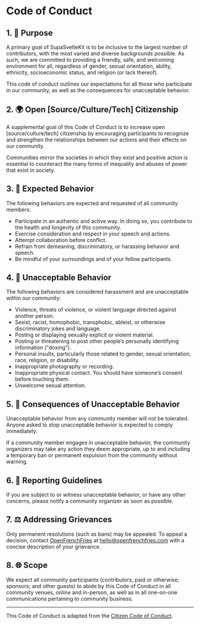 # Code of Conduct

## 1. 🌟 Purpose

A primary goal of SupaSvelteKit is to be inclusive to the largest number of contributors, with the most varied and diverse backgrounds possible. As such, we are committed to providing a friendly, safe, and welcoming environment for all, regardless of gender, sexual orientation, ability, ethnicity, socioeconomic status, and religion (or lack thereof).

This code of conduct outlines our expectations for all those who participate in our community, as well as the consequences for unacceptable behavior.

## 2. 🌍 Open [Source/Culture/Tech] Citizenship

A supplemental goal of this Code of Conduct is to increase open [source/culture/tech] citizenship by encouraging participants to recognize and strengthen the relationships between our actions and their effects on our community.

Communities mirror the societies in which they exist and positive action is essential to counteract the many forms of inequality and abuses of power that exist in society.

## 3. 🌈 Expected Behavior

The following behaviors are expected and requested of all community members:

- Participate in an authentic and active way. In doing so, you contribute to the health and longevity of this community.
- Exercise consideration and respect in your speech and actions.
- Attempt collaboration before conflict.
- Refrain from demeaning, discriminatory, or harassing behavior and speech.
- Be mindful of your surroundings and of your fellow participants.

## 4. 🚫 Unacceptable Behavior

The following behaviors are considered harassment and are unacceptable within our community:

- Violence, threats of violence, or violent language directed against another person.
- Sexist, racist, homophobic, transphobic, ableist, or otherwise discriminatory jokes and language.
- Posting or displaying sexually explicit or violent material.
- Posting or threatening to post other people’s personally identifying information ("doxing").
- Personal insults, particularly those related to gender, sexual orientation, race, religion, or disability.
- Inappropriate photography or recording.
- Inappropriate physical contact. You should have someone’s consent before touching them.
- Unwelcome sexual attention.

## 5. 🚷 Consequences of Unacceptable Behavior

Unacceptable behavior from any community member will not be tolerated. Anyone asked to stop unacceptable behavior is expected to comply immediately.

If a community member engages in unacceptable behavior, the community organizers may take any action they deem appropriate, up to and including a temporary ban or permanent expulsion from the community without warning.

## 6. 📢 Reporting Guidelines

If you are subject to or witness unacceptable behavior, or have any other concerns, please notify a community organizer as soon as possible.

## 7. ⚖️ Addressing Grievances

Only permanent resolutions (such as bans) may be appealed. To appeal a decision, contact [OpenFrenchFries](https://github.com/OpenFrenchFries) at hello@openfrenchfries.com with a concise description of your grievance.

## 8. 🌐 Scope

We expect all community participants (contributors, paid or otherwise; sponsors; and other guests) to abide by this Code of Conduct in all community venues, online and in-person, as well as in all one-on-one communications pertaining to community business.

---

This Code of Conduct is adapted from the [Citizen Code of Conduct](http://citizencodeofconduct.org/).